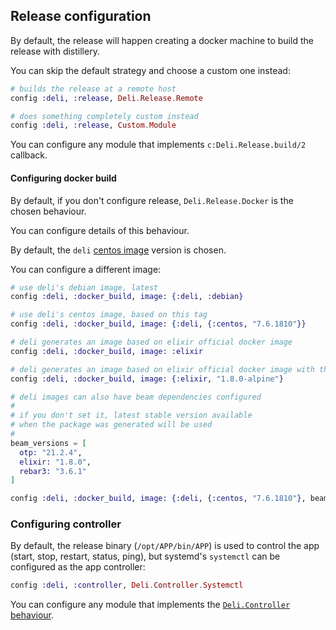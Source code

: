 ## Release configuration

By default, the release will happen creating a docker machine to build the release with distillery.

You can skip the default strategy and choose a custom one instead:

```elixir
# builds the release at a remote host
config :deli, :release, Deli.Release.Remote

# does something completely custom instead
config :deli, :release, Custom.Module
```

You can configure any module that implements `c:Deli.Release.build/2` callback.


#### Configuring docker build

By default, if you don't configure release, `Deli.Release.Docker` is the chosen behaviour.

You can configure details of this behaviour.

By default, the `deli` [centos image](https://github.com/rodrigues/deli/blob/master/lib/templates/.deli/Dockerfile/centos.eex) version is chosen.

You can configure a different image:

```elixir
# use deli's debian image, latest
config :deli, :docker_build, image: {:deli, :debian}

# use deli's centos image, based on this tag
config :deli, :docker_build, image: {:deli, {:centos, "7.6.1810"}}

# deli generates an image based on elixir official docker image
config :deli, :docker_build, image: :elixir

# deli generates an image based on elixir official docker image with this tag
config :deli, :docker_build, image: {:elixir, "1.8.0-alpine"}

# deli images can also have beam dependencies configured
#
# if you don't set it, latest stable version available
# when the package was generated will be used
#
beam_versions = [
  otp: "21.2.4",
  elixir: "1.8.0",
  rebar3: "3.6.1"
]

config :deli, :docker_build, image: {:deli, {:centos, "7.6.1810"}, beam_versions}
```

### Configuring controller

By default, the release binary (`/opt/APP/bin/APP`) is used to control the app (start, stop, restart, status, ping), but systemd's `systemctl` can be configured as the app controller:

```elixir
config :deli, :controller, Deli.Controller.Systemctl
```

You can configure any module that implements the [`Deli.Controller` behaviour](https://hexdocs.pm/deli/Deli.Controller.html).

